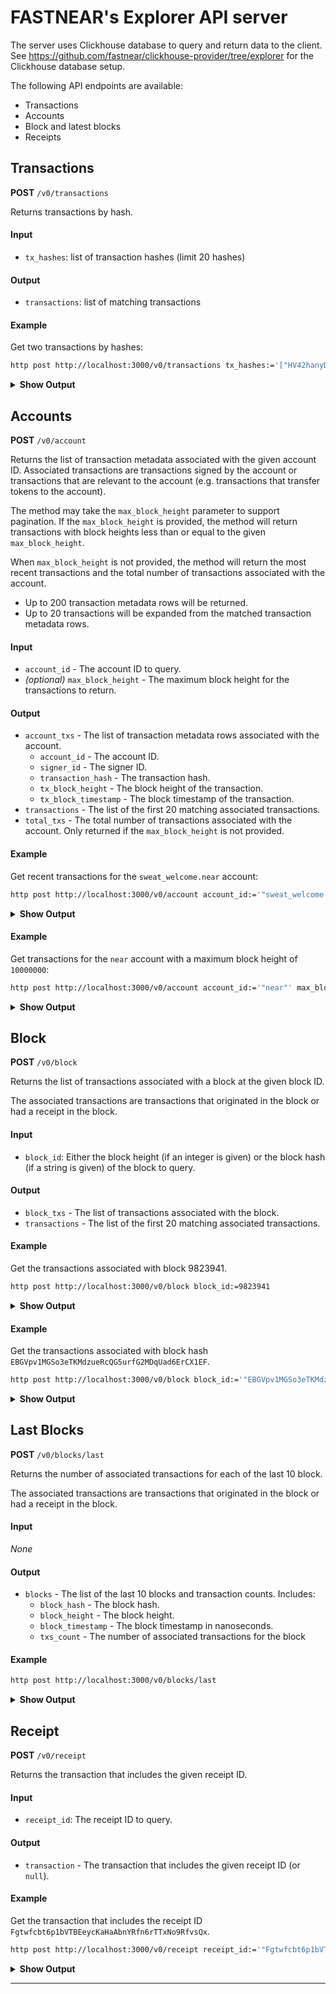 # FASTNEAR's Explorer API server

The server uses Clickhouse database to query and return data to the client.
See https://github.com/fastnear/clickhouse-provider/tree/explorer for the Clickhouse database setup.

The following API endpoints are available:

- Transactions
- Accounts
- Block and latest blocks
- Receipts

## Transactions

**POST** `/v0/transactions`

Returns transactions by hash.

#### Input

- `tx_hashes`: list of transaction hashes (limit 20 hashes)

#### Output

- `transactions`: list of matching transactions

#### Example

Get two transactions by hashes:

```bash
http post http://localhost:3000/v0/transactions tx_hashes:='["HV42hanyDVK3MYoW8c17Ufxw83htNEQGk93bzyQRocvS", "D2pt9ceGUyiGdJeeZLDd3uBGHF11DmPe4aJFMaoWMmDd"]'
```

<details>
  <summary><b>Show Output</b></summary>

```json
{
  "transactions": [{
    "data_receipts": [{
      "data_id": "D4yvigdBjzYU1g2N9hvnzkeV7MCyepnLnRETVtDu9YnV",
      "receipt_id": "DKguTtMeWCvxyrLPGU9x1rCk5x8msLa7tJM9Pp5AEL1A",
      "receiver_id": "staking-pool.sweatmint.near",
      "predecessor_id": "token.sweat",
      "receipt": {
        "Data": {
          "data": "",
          "data_id": "D4yvigdBjzYU1g2N9hvnzkeV7MCyepnLnRETVtDu9YnV"
        }
      }
    }],
    "execution_outcome": {
      "block_hash": "8dB8ZPYrnnHrYjmNSavK7Gx2UyHLdAkc5jeFmurku5jh",
      "id": "HV42hanyDVK3MYoW8c17Ufxw83htNEQGk93bzyQRocvS",
      "outcome": {
        "executor_id": "lenguyenwin.near",
        "gas_burnt": 2428019381096,
        "logs": [],
        "receipt_ids": ["H6Roj3A2SNn7HJXdigLPDHiz2kcob4MHwLg3nnDEH2VZ"],
        "status": {
          "SuccessReceiptId": "H6Roj3A2SNn7HJXdigLPDHiz2kcob4MHwLg3nnDEH2VZ"
        },
        "tokens_burnt": "242801938109600000000",
        "metadata": {
          "gas_profile": null,
          "version": 1
        }
      },
      "proof": []
    },
    "receipts": [{
      "predecessor_id": "lenguyenwin.near",
      "receipt": {
        "Action": {
          "actions": [{
            "FunctionCall": {
              "args": "eyJzdGFraW5nX3BhY2thZ2VfaWQiOjQ4Nn0=",
              "deposit": "1",
              "gas": 60000000000000,
              "method_name": "claim_stake_reward"
            }
          }],
          "gas_price": "146853372",
          "input_data_ids": [],
          "output_data_receivers": [],
          "signer_id": "lenguyenwin.near",
          "signer_public_key": "ed25519:4iW7dw89iZrYNbbewyZu2DhuRcpfiLSCqut9aT5x79B1"
        }
      },
      "receipt_id": "H6Roj3A2SNn7HJXdigLPDHiz2kcob4MHwLg3nnDEH2VZ",
      "receiver_id": "staking-pool.sweatmint.near"
    }],
    "transaction": {
      "actions": [{
        "FunctionCall": {
          "args": "eyJzdGFraW5nX3BhY2thZ2VfaWQiOjQ4Nn0=",
          "deposit": "1",
          "gas": 60000000000000,
          "method_name": "claim_stake_reward"
        }
      }],
      "hash": "HV42hanyDVK3MYoW8c17Ufxw83htNEQGk93bzyQRocvS",
      "nonce": 83145267000161,
      "public_key": "ed25519:4iW7dw89iZrYNbbewyZu2DhuRcpfiLSCqut9aT5x79B1",
      "receiver_id": "staking-pool.sweatmint.near",
      "signature": "ed25519:2SAM6JuqwaJzGoEQ1LxPAKQKG235tnfojFrpTiUQzqkD1rprCZdhBz5wHqYorbrcz1F1mnPFs5Kb2p7K2uxCD5Y3",
      "signer_id": "lenguyenwin.near"
    }
  }]
}
```

</details>

## Accounts

**POST** `/v0/account`

Returns the list of transaction metadata associated with the given account ID.
Associated transactions are transactions signed by the account or transactions that are relevant to the account (e.g.
transactions that transfer tokens to the account).

The method may take the `max_block_height` parameter to support pagination.
If the `max_block_height` is provided, the method will return transactions with block heights less than or equal to the
given `max_block_height`.

When `max_block_height` is not provided, the method will return the most recent transactions and the total number of
transactions associated with the account.

- Up to 200 transaction metadata rows will be returned.
- Up to 20 transactions will be expanded from the matched transaction metadata rows.

#### Input

- `account_id` - The account ID to query.
- *(optional)* `max_block_height` - The maximum block height for the transactions to return.

#### Output

- `account_txs` - The list of transaction metadata rows associated with the account.
  - `account_id` - The account ID.
  - `signer_id` - The signer ID.
  - `transaction_hash` - The transaction hash.
  - `tx_block_height` - The block height of the transaction.
  - `tx_block_timestamp` - The block timestamp of the transaction.
- `transactions` - The list of the first 20 matching associated transactions.
- `total_txs` - The total number of transactions associated with the account. Only returned if the `max_block_height` is
  not provided.

#### Example

Get recent transactions for the `sweat_welcome.near` account:

```bash
http post http://localhost:3000/v0/account account_id:='"sweat_welcome.near"'
```

<details>
  <summary><b>Show Output</b></summary>

```json5
{
  "account_txs": [
    {
      "account_id": "sweat_welcome.near",
      "signer_id": "sweat_welcome.near",
      "transaction_hash": "Er4gubtM5rUgMakSDzP9n7FVyUjZZkxsKJFCwoMywQgV",
      "tx_block_height": 96098994,
      "tx_block_timestamp": 1688940091339135477
    },
    // ... more transaction metadata rows
  ],
  "transactions": [
    {
      "transaction": {
        "actions": [{
          "FunctionCall": {
            "args": "eyJhY2NvdW50X2lkIjoiYWJjMTc2YmU2ZDYzY2FmN2FlMzNjYWYzNDYzYmU2ZjkxMGI4YmI5ZWZiNmJmZWMzZjI2YTY2NDBhMWI0NmYwNCJ9",
            "deposit": "1250000000000000000000",
            "gas": 30000000000000,
            "method_name": "storage_deposit"
          }
        }],
        "hash": "2bCYEdSzAojeQe8BYqbFRZJxaZS8ZMfCQt7gtDabcN3W",
        "nonce": 64885790401249,
        "public_key": "ed25519:D6cHxv3s9wYiWyhsqzKfqQm6XW4fhGS4Eg97U41v3zbh",
        "receiver_id": "token.sweat",
        "signer_id": "sweat_welcome.near"
      },
      "execution_outcome": {
        "block_hash": "ASDm9EzkkCfT89AtX8XUmv2fyFaAobDUZmnsiueGHsJ8",
        "outcome": {
          "executor_id": "sweat_welcome.near",
          "gas_burnt": 2428135649664,
          "status": {
            "SuccessReceiptId": "HpQmCSFMNd3ZuHCSw7wFLBzpwQEqR9XfY8xDTBey8Aak"
          }
          // ... additional outcome fields omitted
        }
      }
      // ... additional fields like receipts, data_receipts omitted
    },
    // ... more transactions
  ],
  "txs_count": 21854769
}
```

</details>

#### Example

Get transactions for the `near` account with a maximum block height of `10000000`:

```bash
http post http://localhost:3000/v0/account account_id:='"near"' max_block_height:=10000000
```

<details>
  <summary><b>Show Output</b></summary>

```json5
{
  "account_txs": [
    {
      "account_id": "near",
      "signer_id": "near",
      "transaction_hash": "2hprGWVmVhQ2uq2Yda7CPTuqG7vJLrUm1GNTM5A4xGoQ",
      "tx_block_height": 9823941,
      "tx_block_timestamp": 1595371606784154928
    }
    // ... more transaction metadata rows
  ],
  "transactions": [
    {
      "transaction": {
        "actions": [
          "CreateAccount",
          {
            "Transfer": {
              "deposit": "1000000000000000000000000"
            }
          },
          {
            "AddKey": {
              "access_key": {
                "nonce": 0,
                "permission": "FullAccess"
              },
              "public_key": "ed25519:HbSrzVndedNoLZFD6FHRwStRntLHWfAprzoSdEF81fLi"
            }
          }
        ],
        "hash": "FRBTkEzjLEQekWmKzKfHoTQQJH6Fi5EKxuACWvjBP9wN",
        "nonce": 15,
        "public_key": "ed25519:5zset1JX4qp4PcR3N9KDSY6ATdgkrbBW5wFBGWC4ZjnU",
        "receiver_id": "henry.near",
        "signer_id": "near"
      },
      "execution_outcome": {
        "block_hash": "aiWXsSZZzQtaj82rq6Lk6sF4nXqi1GMMN2yKHVozwNB",
        "outcome": {
          "executor_id": "near",
          "gas_burnt": 424555062500,
          "status": {
            "SuccessReceiptId": "CyTJV9kcp6eLrLZbX9hDZQLZ7BJKzMpx7kHMWnhL2v8Z"
          }
          // ... additional outcome fields omitted
        }
      }
      // ... additional fields like receipts, data_receipts omitted
    }
    // ... more transactions
  ]
}
```

</details>

## Block

**POST** `/v0/block`

Returns the list of transactions associated with a block at the given block ID.

The associated transactions are transactions that originated in the block or had a receipt in the block.

#### Input

- `block_id`: Either the block height (if an integer is given) or the block hash (if a string is given) of the block to
  query.

#### Output

- `block_txs` - The list of transactions associated with the block.
- `transactions` - The list of the first 20 matching associated transactions.

#### Example

Get the transactions associated with block 9823941.

```bash
http post http://localhost:3000/v0/block block_id:=9823941
```

<details>
  <summary><b>Show Output</b></summary>

```json5
{
  "block_txs": [
    {
      "block_hash": "EBGVpv1MGSo3eTKMdzueRcQG5urfG2MDqUad6ErCX1EF",
      "block_height": 9823941,
      "block_timestamp": 1595371606784154928,
      "signer_id": "near",
      "transaction_hash": "2hprGWVmVhQ2uq2Yda7CPTuqG7vJLrUm1GNTM5A4xGoQ",
      "tx_block_height": 9823941
    }
  ],
  "transactions": [
    {
      "transaction": {
        "actions": [
          "CreateAccount",
          {
            "Transfer": {
              "deposit": "1000000000000000000000000"
            }
          },
          {
            "AddKey": {
              "access_key": {
                "nonce": 0,
                "permission": "FullAccess"
              },
              "public_key": "ed25519:39mtn6H92UR82avZx8bvyNZ2UuCHL2JnCxMecM9dUMQa"
            }
          }
        ],
        "hash": "2hprGWVmVhQ2uq2Yda7CPTuqG7vJLrUm1GNTM5A4xGoQ",
        "nonce": 17,
        "public_key": "ed25519:5zset1JX4qp4PcR3N9KDSY6ATdgkrbBW5wFBGWC4ZjnU",
        "receiver_id": "fresh.near",
        "signer_id": "near"
      },
      "execution_outcome": {
        "block_hash": "EBGVpv1MGSo3eTKMdzueRcQG5urfG2MDqUad6ErCX1EF",
        "id": "2hprGWVmVhQ2uq2Yda7CPTuqG7vJLrUm1GNTM5A4xGoQ",
        "outcome": {
          "executor_id": "near",
          "gas_burnt": 424555062500,
          "status": {
            "SuccessReceiptId": "4GnCfvGFKUasMUHGCBokrj9LLGRmZWFMas1xZTihtVTK"
          }
          // ... additional outcome fields omitted
        }
      },
      // ... receipts and data_receipts omitted
    }
  ]
}
```

</details>

#### Example

Get the transactions associated with block hash `EBGVpv1MGSo3eTKMdzueRcQG5urfG2MDqUad6ErCX1EF`.

```bash
http post http://localhost:3000/v0/block block_id:='"EBGVpv1MGSo3eTKMdzueRcQG5urfG2MDqUad6ErCX1EF"'
```

<details>
  <summary><b>Show Output</b></summary>

```json5
{
  "block_txs": [
    {
      "block_hash": "EBGVpv1MGSo3eTKMdzueRcQG5urfG2MDqUad6ErCX1EF",
      "block_height": 9823941,
      "block_timestamp": 1595371606784154928,
      "signer_id": "near",
      "transaction_hash": "2hprGWVmVhQ2uq2Yda7CPTuqG7vJLrUm1GNTM5A4xGoQ",
      "tx_block_height": 9823941
    }
  ],
  "transactions": [
    {
      "transaction": {
        "actions": [
          "CreateAccount",
          {
            "Transfer": {
              "deposit": "1000000000000000000000000"
            }
          },
          {
            "AddKey": {
              "access_key": {
                "nonce": 0,
                "permission": "FullAccess"
              },
              "public_key": "ed25519:39mtn6H92UR82avZx8bvyNZ2UuCHL2JnCxMecM9dUMQa"
            }
          }
        ],
        "hash": "2hprGWVmVhQ2uq2Yda7CPTuqG7vJLrUm1GNTM5A4xGoQ",
        "nonce": 17,
        "receiver_id": "fresh.near",
        "signer_id": "near"
        // ... additional transaction fields omitted
      },
      "execution_outcome": {
        "block_hash": "EBGVpv1MGSo3eTKMdzueRcQG5urfG2MDqUad6ErCX1EF",
        "outcome": {
          "executor_id": "near",
          "gas_burnt": 424555062500,
          "status": {
            "SuccessReceiptId": "4GnCfvGFKUasMUHGCBokrj9LLGRmZWFMas1xZTihtVTK"
          }
          // ... additional outcome fields omitted
        }
      }
      // ... receipts and data_receipts omitted
    }
  ]
}
```

</details>

## Last Blocks

**POST** `/v0/blocks/last`

Returns the number of associated transactions for each of the last 10 block.

The associated transactions are transactions that originated in the block or had a receipt in the block.

#### Input

*None*

#### Output

- `blocks` - The list of the last 10 blocks and transaction counts. Includes:
  - `block_hash` - The block hash.
  - `block_height` - The block height.
  - `block_timestamp` - The block timestamp in nanoseconds.
  - `txs_count` - The number of associated transactions for the block

#### Example

```bash
http post http://localhost:3000/v0/blocks/last
```

<details>
  <summary><b>Show Output</b></summary>

```json5
{
  "blocks": [
    {
      "block_hash": "57DtQ9JSuiF4YnNuLkKxUdVE5DWGKfeNfJqzpqzunn6u",
      "block_height": 120153000,
      "block_timestamp": 1717182115682386560,
      "txs_count": 104
    },
    {
      "block_hash": "CG9FAixL3xohtDJtibxSxyNwkpyW4ndcHpRjRFrZXzPm",
      "block_height": 120152999,
      "block_timestamp": 1717182114391384635,
      "txs_count": 186
    },
    // ... 6 more blocks
    {
      "block_hash": "32tUbpRLKZ4C8wMD88EKqSbJDA2oDXyAK1vrBt3JvVzb",
      "block_height": 120152992,
      "block_timestamp": 1717182106546208694,
      "txs_count": 381
    },
    {
      "block_hash": "6yFba9MHoZBbfzTRQaE394JjdeNLdYr944fDQhhLnwGY",
      "block_height": 120152991,
      "block_timestamp": 1717182105425344712,
      "txs_count": 393
    }
  ]
}
```

</details>

## Receipt

**POST** `/v0/receipt`

Returns the transaction that includes the given receipt ID.

#### Input

- `receipt_id`: The receipt ID to query.

#### Output

- `transaction` - The transaction that includes the given receipt ID (or `null`).

#### Example

Get the transaction that includes the receipt ID `Fgtwfcbt6p1bVTBEeycKaHaAbnYRfn6rTTxNo9RfvsQx`.

```bash
http post http://localhost:3000/v0/receipt receipt_id:='"Fgtwfcbt6p1bVTBEeycKaHaAbnYRfn6rTTxNo9RfvsQx"'
```

<details>
  <summary><b>Show Output</b></summary>

```json
{
  "transaction": {
    "data_receipts": [],
    "execution_outcome": {
      "block_hash": "ABuEm9AMsLN3yHB7WUUapigcwJTaDn6ZDVWGHjRhP1Ma",
      "id": "TUVnGuUaBt15eUoL3gWa4HJc9wDeutHKSHELDBxFeCT",
      "outcome": {
        "executor_id": "near",
        "gas_burnt": 424555062500,
        "logs": [],
        "metadata": {
          "gas_profile": null,
          "version": 1
        },
        "receipt_ids": [
          "4Apj4q6Nom3w96ek8Zy3TLcCojXHuVBt6E7Qcw6XZdQ2"
        ],
        "status": {
          "SuccessReceiptId": "4Apj4q6Nom3w96ek8Zy3TLcCojXHuVBt6E7Qcw6XZdQ2"
        },
        "tokens_burnt": "424555062500000000000"
      },
      "proof": []
    },
    "receipts": [
      {
        "execution_outcome": {
          "block_hash": "GXdEhC56a1DiqWic88d5EwtRGmHjb8ZTCjtS5ARhPkHt",
          "id": "4Apj4q6Nom3w96ek8Zy3TLcCojXHuVBt6E7Qcw6XZdQ2",
          "outcome": {
            "executor_id": "dokia.near",
            "gas_burnt": 424555062500,
            "logs": [],
            "metadata": {
              "gas_profile": null,
              "version": 1
            },
            "receipt_ids": [
              "Fgtwfcbt6p1bVTBEeycKaHaAbnYRfn6rTTxNo9RfvsQx"
            ],
            "status": {
              "SuccessValue": ""
            },
            "tokens_burnt": "424555062500000000000"
          },
          "proof": []
        },
        "receipt": {
          "predecessor_id": "near",
          "receipt": {
            "Action": {
              "actions": [
                "CreateAccount",
                {
                  "Transfer": {
                    "deposit": "50000000000000000000000000"
                  }
                },
                {
                  "AddKey": {
                    "access_key": {
                      "nonce": 0,
                      "permission": "FullAccess"
                    },
                    "public_key": "ed25519:8ZpjTDAxPkhmsgsACuvhorjuQsTVMvdB6Hbyf2Ciw9Ut"
                  }
                }
              ],
              "gas_price": "1030000000",
              "input_data_ids": [],
              "output_data_receivers": [],
              "signer_id": "near",
              "signer_public_key": "ed25519:5zset1JX4qp4PcR3N9KDSY6ATdgkrbBW5wFBGWC4ZjnU"
            }
          },
          "receipt_id": "4Apj4q6Nom3w96ek8Zy3TLcCojXHuVBt6E7Qcw6XZdQ2",
          "receiver_id": "dokia.near"
        }
      },
      {
        "execution_outcome": {
          "block_hash": "EUbMGS8WpfTwWKNTYm7WFhytWLiw7L4LNDjcn5QxGRmA",
          "id": "Fgtwfcbt6p1bVTBEeycKaHaAbnYRfn6rTTxNo9RfvsQx",
          "outcome": {
            "executor_id": "near",
            "gas_burnt": 0,
            "logs": [],
            "metadata": {
              "gas_profile": null,
              "version": 1
            },
            "receipt_ids": [],
            "status": {
              "SuccessValue": ""
            },
            "tokens_burnt": "0"
          },
          "proof": []
        },
        "receipt": {
          "predecessor_id": "system",
          "receipt": {
            "Action": {
              "actions": [
                {
                  "Transfer": {
                    "deposit": "12736651875000000000"
                  }
                }
              ],
              "gas_price": "0",
              "input_data_ids": [],
              "output_data_receivers": [],
              "signer_id": "near",
              "signer_public_key": "ed25519:5zset1JX4qp4PcR3N9KDSY6ATdgkrbBW5wFBGWC4ZjnU"
            }
          },
          "receipt_id": "Fgtwfcbt6p1bVTBEeycKaHaAbnYRfn6rTTxNo9RfvsQx",
          "receiver_id": "near"
        }
      }
    ],
    "transaction": {
      "actions": [
        "CreateAccount",
        {
          "Transfer": {
            "deposit": "50000000000000000000000000"
          }
        },
        {
          "AddKey": {
            "access_key": {
              "nonce": 0,
              "permission": "FullAccess"
            },
            "public_key": "ed25519:8ZpjTDAxPkhmsgsACuvhorjuQsTVMvdB6Hbyf2Ciw9Ut"
          }
        }
      ],
      "hash": "TUVnGuUaBt15eUoL3gWa4HJc9wDeutHKSHELDBxFeCT",
      "nonce": 13,
      "public_key": "ed25519:5zset1JX4qp4PcR3N9KDSY6ATdgkrbBW5wFBGWC4ZjnU",
      "receiver_id": "dokia.near",
      "signature": "ed25519:4gbN8XfoEvUweKeWvieB94XR1yQo6A2LZt1gjY6ByvPKNMh7wNY5qve87MJeRuMaGo8B49Dv7Dd3XfwFUeMm69AG",
      "signer_id": "near"
    }
  }
}
```

</details>


---
